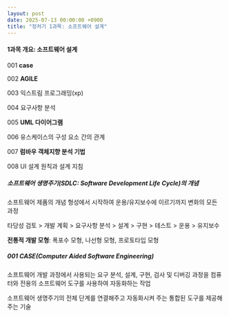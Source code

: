 ```yaml
---
layout: post
date: 2025-07-13 00:00:00 +0900
title: "정처기 1과목: 소프트웨어 설계"
---
```


#### 1과목 개요: 소프트웨어 설계
001 **case**                               

002 **AGILE**                              

003 익스트림 프로그래밍(xp)

004 요구사항 분석

005 **UML 다이어그램**                      

006 유스케이스의 구성 요소 간의 관계

007 **럼바우 객체지향 분석 기법**           

008 UI 설계 원칙과 설계 지침 

##### 소프트웨어 생명주기(SDLC: Software Development Life Cycle)의 개념
소프트웨어 제품의 개념 형성에서 시작하여 운용/유지보수에 이르기까지 변화의 모든 과정

타당성 검토 > 개발 계획 > 요구사항 분석 > 설계 > 구현 > 테스트 > 운용 > 유지보수 

**전통적 개발 모형**: 폭포수 모형, 나선형 모형, 프로토타입 모형 

##### 001 CASE(Computer Aided Software Engineering)
소프트웨어  개발 과정에서 사용되는 요구 분석, 설계, 구현, 검사 및 디버깅 과정을 컴퓨터와 전용의 소프트웨어 도구를 사용하여 자동화하는 작업

소프트웨어 생명주기의 전체 단계를 연결해주고 자동화시켜 주는 통합된 도구를 제공해 주는 기술 


